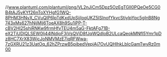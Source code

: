 //www.plantuml.com/plantuml/png/VL2nJiCm5Dpz5OzEgTGlI0PQeOe5CG0B4tAJ5yKYf26nToXYHgfG1WQ-8PHM3HNvX_CVuQIP6IpTdKxdUpSjjIoqUKZ5ISInofYkvcStiylpYpc5gInB8Ng743xMs627hNijMlj6ToeAX8h9Su1iPP-T-cBV2Hl25shiRNKw9frmHfvTEU4m5aG-FktAFg71B-eX2TiUDlQLSEW0lj44lNdjoF3jVsQVjD8fJqWQdIoB2ULcaQeokMNfI5Ymr1pDz8HC7XrX83WjcJoNMVMzE7iqRFWwa-7zGXRU21z3UatOq_62hZPrzwB5pibedVepjAj7OvUQHIhkLblcGamTwyRz0m00
